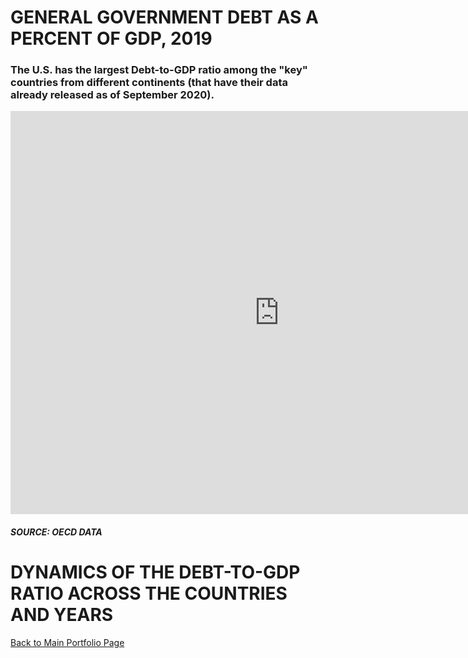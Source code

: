
# GENERAL GOVERNMENT DEBT AS A PERCENT OF GDP, 2019

### The U.S. has the largest Debt-to-GDP ratio among the "key" countries from different continents (that have their data already released as of September 2020).

<iframe src="https://data.oecd.org/chart/65u7" width="860" height="645" style="border: 0" mozallowfullscreen="true" webkitallowfullscreen="true" allowfullscreen="true"><a href="https://data.oecd.org/chart/65u7" target="_blank">OECD Chart: General government debt, Total, % of GDP, Annual, 2019</a></iframe>

##### SOURCE: OECD DATA





# DYNAMICS OF THE DEBT-TO-GDP RATIO ACROSS THE COUNTRIES AND YEARS

<div class="flourish-embed flourish-chart" data-src="visualisation/3729659" data-url="https://flo.uri.sh/visualisation/3729659/embed" aria-label=""><script src="https://public.flourish.studio/resources/embed.js"></script></div>

[Back to Main Portfolio Page](/README.md)
